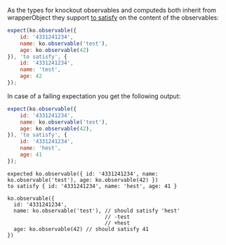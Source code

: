 As the types for knockout observables and computeds both inherit from
wrapperObject they support
[to satisfy](http://unexpectedjs.github.io/assertions/any/to-satisfy/)
on the content of the observables:

```js
expect(ko.observable({
    id: '4331241234',
    name: ko.observable('test'),
    age: ko.observable(42)
}), 'to satisfy', {
    id: '4331241234',
    name: 'test',
    age: 42
});
```

In case of a failing expectation you get the following output:

```js
expect(ko.observable({
    id: '4331241234',
    name: ko.observable('test'),
    age: ko.observable(42),
}), 'to satisfy', {
    id: '4331241234',
    name: 'hest',
    age: 41
});
```

```output
expected ko.observable({ id: '4331241234', name: ko.observable('test'), age: ko.observable(42) })
to satisfy { id: '4331241234', name: 'hest', age: 41 }

ko.observable({
  id: '4331241234',
  name: ko.observable('test'), // should satisfy 'hest'
                               // -test
                               // +hest
  age: ko.observable(42) // should satisfy 41
})
```
